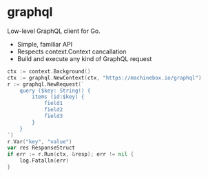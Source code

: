 # graphql

Low-level GraphQL client for Go.

* Simple, familiar API
* Respects context.Context cancallation
* Build and execute any kind of GraphQL request

```go
ctx := context.Background()
ctx := graphql.NewContext(ctx, "https://machinebox.io/graphql")
r := graphql.NewRequest(`
    query ($key: String!) {
        items (id:$key) {
            field1
            field2
            field3
        }
    }
`)
r.Var("key", "value")
var res ResponseStruct
if err := r.Run(ctx, &resp); err != nil {
    log.Fatalln(err)
}
```
